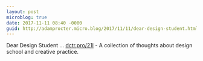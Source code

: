 ```yaml
---
layout: post
microblog: true
date: 2017-11-11 08:40 -0000
guid: http://adamprocter.micro.blog/2017/11/11/dear-design-student.html
---
```

Dear Design Student ... [dctr.pro/21l](http://dctr.pro/21l) - A collection of thoughts about design school and creative practice. 
